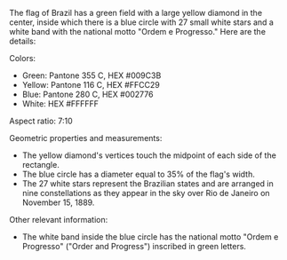 The flag of Brazil has a green field with a large yellow diamond in the center, inside which there is a blue circle with 27 small white stars and a white band with the national motto "Ordem e Progresso." Here are the details:

Colors:
- Green: Pantone 355 C, HEX #009C3B
- Yellow: Pantone 116 C, HEX #FFCC29
- Blue: Pantone 280 C, HEX #002776
- White: HEX #FFFFFF

Aspect ratio: 7:10

Geometric properties and measurements:
- The yellow diamond's vertices touch the midpoint of each side of the rectangle.
- The blue circle has a diameter equal to 35% of the flag's width.
- The 27 white stars represent the Brazilian states and are arranged in nine constellations as they appear in the sky over Rio de Janeiro on November 15, 1889.

Other relevant information:
- The white band inside the blue circle has the national motto "Ordem e Progresso" ("Order and Progress") inscribed in green letters.